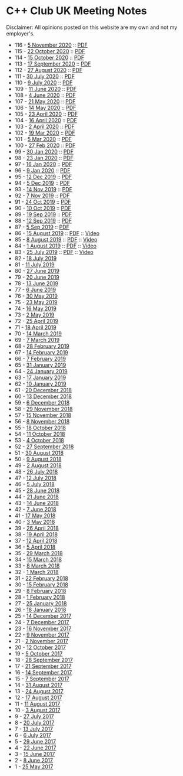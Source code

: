 # C++ Club UK Meeting Notes

Disclaimer: All opinions posted on this website are my own and not my employer's.

* 116 - [5 November 2020](CppClubUK-116-20201105.md) :: [PDF](CppClubUK-116-20201105.pdf)
* 115 - [22 October 2020](CppClubUK-115-20201022.md) :: [PDF](CppClubUK-115-20201022.pdf)
* 114 - [15 October 2020](CppClubUK-114-20201015.md) :: [PDF](CppClubUK-114-20201015.pdf)
* 113 - [17 September 2020](CppClubUK-113-20200917.md) :: [PDF](CppClubUK-113-20200917.pdf)
* 112 - [27 August 2020](CppClubUK-112-20200827.md) :: [PDF](CppClubUK-112-20200827.pdf)
* 111 - [30 July 2020](CppClubUK-111-20200730) :: [PDF](CppClubUK-111-20200730.pdf)
* 110 - [9 July 2020](CppClubUK-110-20200709) :: [PDF](CppClubUK-110-20200709.pdf)
* 109 - [11 June 2020](CppClubUK-109-20200611) :: [PDF](CppClubUK-109-20200611.pdf)
* 108 - [4 June 2020](CppClubUK-108-20200604) :: [PDF](CppClubUK-108-20200604.pdf)
* 107 - [21 May 2020](CppClubUK-107-20200521) :: [PDF](CppClubUK-107-20200521.pdf)
* 106 - [14 May 2020](CppClubUK-106-20200514) :: [PDF](CppClubUK-106-20200514.pdf)
* 105 - [23 April 2020](CppClubUK-105-20200423) :: [PDF](CppClubUK-105-20200423.pdf)
* 104 - [16 April 2020](2020-04-16) :: [PDF](2020-04-16.pdf)
* 103 - [2 April 2020](2020-04-02) :: [PDF](2020-04-02.pdf)
* 102 - [19 Mar 2020](2020-03-19) :: [PDF](2020-03-19.pdf)
* 101 - [5 Mar 2020](2020-03-05) :: [PDF](2020-03-05.pdf)
* 100 - [27 Feb 2020](2020-02-27) :: [PDF](2020-02-27.pdf)
* 99 - [30 Jan 2020](2020-01-30) :: [PDF](2020-01-30.pdf)
* 98 - [23 Jan 2020](2020-01-23) :: [PDF](2020-01-23.pdf)
* 97 - [16 Jan 2020](2020-01-16) :: [PDF](2020-01-16.pdf)
* 96 - [9 Jan 2020](2020-01-09) :: [PDF](2020-01-09.pdf)
* 95 - [12 Dec 2019](2019-12-12) :: [PDF](2019-12-12.pdf)
* 94 - [5 Dec 2019](2019-12-05) :: [PDF](2019-12-05.pdf)
* 93 - [14 Nov 2019](2019-11-14) :: [PDF](2019-11-14.pdf)
* 92 - [7 Nov 2019](2019-11-07) :: [PDF](2019-11-07.pdf)
* 91 - [24 Oct 2019](2019-10-24.html) :: [PDF](2019-10-24.pdf)
* 90 - [10 Oct 2019](2019-10-10.html) :: [PDF](2019-10-10.pdf)
* 89 - [19 Sep 2019](2019-09-19.html) :: [PDF](2019-09-19.pdf)
* 88 - [12 Sep 2019](2019-09-12.html) :: [PDF](2019-09-12.pdf)
* 87 - [5 Sep 2019](2019-09-05.html) :: [PDF](2019-09-05.pdf)
* 86 - [15 August 2019](2019-08-15.html) :: [PDF](2019-08-15.pdf) :: [Video](https://youtu.be/jAIRhp0dTKE)
* 85 - [8 August 2019](2019-08-08.html) :: [PDF](2019-08-08.pdf) :: [Video](https://youtu.be/h0QgrOhbPoA)
* 84 - [1 August 2019](2019-08-01.html) :: [PDF](2019-08-01.pdf) :: [Video](https://youtu.be/RQRY52fW5UA)
* 83 - [25 July 2019](2019-07-25.html) :: [PDF](2019-07-25.pdf) :: [Video](https://youtu.be/q07NdM6F5zc)
* 82 - [18 July 2019](2019-07-18.html)
* 81 - [11 July 2019](2019-07-11.html)
* 80 - [27 June 2019](2019-06-27.html)
* 79 - [20 June 2019](2019-06-20.html)
* 78 - [13 June 2019](2019-06-13.html)
* 77 - [6 June 2019](2019-06-06.html)
* 76 - [30 May 2019](2019-05-30.html)
* 75 - [23 May 2019](2019-05-23.html)
* 74 - [16 May 2019](2019-05-16.html)
* 73 - [2 May 2019](2019-05-02.html)
* 72 - [25 April 2019](2019-04-25.html)
* 71 - [18 April 2019](2019-04-18.html)
* 70 - [14 March 2019](2019-03-14.html)
* 69 - [7 March 2019](2019-03-07.html)
* 68 - [28 February 2019](2019-02-28.html)
* 67 - [14 February 2019](2019-02-14.html)
* 66 - [7 February 2019](2019-02-07.html)
* 65 - [31 January 2019](2019-01-31.html)
* 64 - [24 January 2019](2019-01-24.html)
* 63 - [17 January 2019](2019-01-17.html)
* 62 - [10 January 2019](2019-01-10.html)
* 61 - [20 December 2018](2018-12-20)
* 60 - [13 December 2018](2018-12-13)
* 59 - [6 December 2018](2018-12-06)
* 58 - [29 November 2018](2018-11-29)
* 57 - [15 November 2018](2018-11-15)
* 56 - [8 November 2018](2018-11-08)
* 55 - [18 October 2018](2018-10-18)
* 54 - [11 October 2018](2018-10-11)
* 53 - [4 October 2018](2018-10-04)
* 52 - [27 September 2018](2018-09-27)
* 51 - [30 August 2018](2018-08-30)
* 50 - [9 August 2018](2018-08-09)
* 49 - [2 August 2018](2018-08-02)
* 48 - [26 July 2018](2018-07-26)
* 47 - [12 July 2018](2018-07-12)
* 46 - [5 July 2018](2018-07-05)
* 45 - [28 June 2018](2018-06-28)
* 44 - [21 June 2018](2018-06-21)
* 43 - [14 June 2018](2018-06-14)
* 42 - [7 June 2018](2018-06-07)
* 41 - [17 May 2018](2018-05-17)
* 40 - [3 May 2018](2018-05-03)
* 39 - [26 April 2018](2018-04-26)
* 38 - [19 April 2018](2018-04-19)
* 37 - [12 April 2018](2018-04-12)
* 36 - [5 April 2018](2018-04-05)
* 35 - [29 March 2018](2018-03-29)
* 34 - [15 March 2018](2018-03-15)
* 33 - [8 March 2018](2018-03-08)
* 32 - [1 March 2018](2018-03-01)
* 31 - [22 February 2018](2018-02-22)
* 30 - [15 February 2018](2018-02-15)
* 29 - [8 February 2018](2018-02-08)
* 28 - [1 February 2018](2018-02-01)
* 27 - [25 January 2018](2018-01-25)
* 26 - [18 January 2018](2018-01-18)
* 25 - [14 December 2017](2017-12-14)
* 24 - [7 December 2017](2017-12-07)
* 23 - [16 November 2017](2017-11-16)
* 22 - [9 November 2017](2017-11-09)
* 21 - [2 November 2017](2017-11-02)
* 20 - [12 October 2017](2017-10-12)
* 19 - [5 October 2017](2017-10-05)
* 18 - [28 September 2017](2017-09-28)
* 17 - [21 September 2017](2017-09-21)
* 16 - [14 September 2017](2017-09-14)
* 15 - [7 September 2017](2017-09-07)
* 14 - [31 August 2017](2017-08-31)
* 13 - [24 August 2017](2017-08-24)
* 12 - [17 August 2017](2017-08-17)
* 11 - [11 August 2017](2017-08-11)
* 10 - [3 August 2017](2017-08-03)
* 9 - [27 July 2017](2017-07-27)
* 8 - [20 July 2017](2017-07-20)
* 7 - [13 July 2017](2017-07-13)
* 6 - [6 July 2017](2017-07-06)
* 5 - [29 June 2017](2017-06-29)
* 4 - [22 June 2017](2017-06-22)
* 3 - [15 June 2017](2017-06-15)
* 2 - [8 June 2017](2017-06-08)
* 1 - [25 May 2017](2017-05-25)
